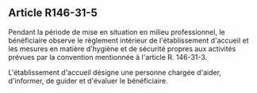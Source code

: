 ## Article R146-31-5

Pendant la période de mise en situation en milieu professionnel, le bénéficiaire observe le règlement intérieur
de l'établissement d'accueil et les mesures en matière d'hygiène et de sécurité propres aux activités prévues
par la convention mentionnée à l'article R. 146-31-3.

L'établissement d'accueil désigne une personne chargée d'aider, d'informer, de guider et d'évaluer le
bénéficiaire.

